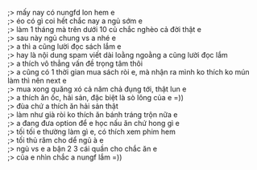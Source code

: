 ;> mấy nay có nungfd lon hem e<br>
;> éo có gì coi hết chắc nay a ngủ sớm e<br>
;> làm 1 tháng mà trên dưới 10 củ chắc nghèo cả đời thật e<br>
;> sau này ngủ chung vs a nhé e<br>
;> a thì a cũng lười đọc sách lắm e<br>
;> hay là nội dung spam viết dài loằng ngoằng a cũng lười đọc lắm<br>
;> a thích vô thẳng vấn đề trọng tâm thôi<br>
;> a cũng có 1 thời gian mua sách ròi e, mà nhận ra mình ko thích ko mún làm thì nên next e<br> 
;> mua xong quăng xó cả năm chả đụng tới, thật lun e<br>
;> a thích ăn ốc, hải sản, đặc biệt là sò lông của e =))<br>
;> đùa chứ a thích ăn hải sản thật<br>
;> làm như già ròi ko thích ăn bánh tráng trộn nữa e<br>
;> a đang đưa option để e học nấu ăn chứ hong gì e<br>
;> tối tối e thường làm gì e, có thích xem phim hem<br>
;> tối thủ răm cho dể ngủ à e<br>
;> ngủ vs e a bận 2 3 cái quần cho chắc ăn e<br>
;> của e nhìn chắc a nungf lắm =))
